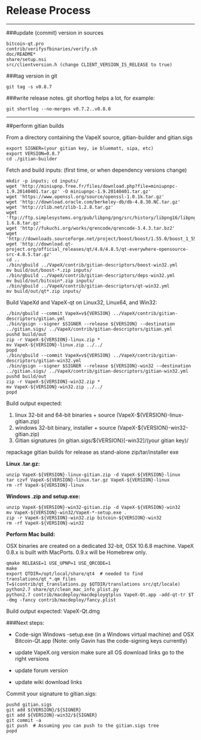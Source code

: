 Release Process
====================

* * *

###update (commit) version in sources


	bitcoin-qt.pro
	contrib/verifysfbinaries/verify.sh
	doc/README*
	share/setup.nsi
	src/clientversion.h (change CLIENT_VERSION_IS_RELEASE to true)

###tag version in git

	git tag -s v0.8.7

###write release notes. git shortlog helps a lot, for example:

	git shortlog --no-merges v0.7.2..v0.8.0

* * *

##perform gitian builds

 From a directory containing the VapeX source, gitian-builder and gitian.sigs
  
	export SIGNER=(your gitian key, ie bluematt, sipa, etc)
	export VERSION=0.8.7
	cd ./gitian-builder

 Fetch and build inputs: (first time, or when dependency versions change)

	mkdir -p inputs; cd inputs/
	wget 'http://miniupnp.free.fr/files/download.php?file=miniupnpc-1.9.20140401.tar.gz' -O miniupnpc-1.9.20140401.tar.gz'
	wget 'https://www.openssl.org/source/openssl-1.0.1k.tar.gz'
	wget 'http://download.oracle.com/berkeley-db/db-4.8.30.NC.tar.gz'
	wget 'http://zlib.net/zlib-1.2.8.tar.gz'
	wget 'ftp://ftp.simplesystems.org/pub/libpng/png/src/history/libpng16/libpng-1.6.8.tar.gz'
	wget 'http://fukuchi.org/works/qrencode/qrencode-3.4.3.tar.bz2'
	wget 'http://downloads.sourceforge.net/project/boost/boost/1.55.0/boost_1_55_0.tar.bz2'
	wget 'http://download.qt-project.org/official_releases/qt/4.8/4.8.5/qt-everywhere-opensource-src-4.8.5.tar.gz'
	cd ..
	./bin/gbuild ../VapeX/contrib/gitian-descriptors/boost-win32.yml
	mv build/out/boost-*.zip inputs/
	./bin/gbuild ../VapeX/contrib/gitian-descriptors/deps-win32.yml
	mv build/out/bitcoin*.zip inputs/
	./bin/gbuild ../VapeX/contrib/gitian-descriptors/qt-win32.yml
	mv build/out/qt*.zip inputs/

 Build VapeXd and VapeX-qt on Linux32, Linux64, and Win32:
  
	./bin/gbuild --commit VapeX=v${VERSION} ../VapeX/contrib/gitian-descriptors/gitian.yml
	./bin/gsign --signer $SIGNER --release ${VERSION} --destination ../gitian.sigs/ ../VapeX/contrib/gitian-descriptors/gitian.yml
	pushd build/out
	zip -r VapeX-${VERSION}-linux.zip *
	mv VapeX-${VERSION}-linux.zip ../../
	popd
	./bin/gbuild --commit VapeX=v${VERSION} ../VapeX/contrib/gitian-descriptors/gitian-win32.yml
	./bin/gsign --signer $SIGNER --release ${VERSION}-win32 --destination ../gitian.sigs/ ../VapeX/contrib/gitian-descriptors/gitian-win32.yml
	pushd build/out
	zip -r VapeX-${VERSION}-win32.zip *
	mv VapeX-${VERSION}-win32.zip ../../
	popd

  Build output expected:

  1. linux 32-bit and 64-bit binaries + source (VapeX-${VERSION}-linux-gitian.zip)
  2. windows 32-bit binary, installer + source (VapeX-${VERSION}-win32-gitian.zip)
  3. Gitian signatures (in gitian.sigs/${VERSION}[-win32]/(your gitian key)/

repackage gitian builds for release as stand-alone zip/tar/installer exe

**Linux .tar.gz:**

	unzip VapeX-${VERSION}-linux-gitian.zip -d VapeX-${VERSION}-linux
	tar czvf VapeX-${VERSION}-linux.tar.gz VapeX-${VERSION}-linux
	rm -rf VapeX-${VERSION}-linux

**Windows .zip and setup.exe:**

	unzip VapeX-${VERSION}-win32-gitian.zip -d VapeX-${VERSION}-win32
	mv VapeX-${VERSION}-win32/VapeX-*-setup.exe .
	zip -r VapeX-${VERSION}-win32.zip bitcoin-${VERSION}-win32
	rm -rf VapeX-${VERSION}-win32

**Perform Mac build:**

  OSX binaries are created on a dedicated 32-bit, OSX 10.6.8 machine.
  VapeX 0.8.x is built with MacPorts.  0.9.x will be Homebrew only.

	qmake RELEASE=1 USE_UPNP=1 USE_QRCODE=1
	make
	export QTDIR=/opt/local/share/qt4  # needed to find translations/qt_*.qm files
	T=$(contrib/qt_translations.py $QTDIR/translations src/qt/locale)
	python2.7 share/qt/clean_mac_info_plist.py
	python2.7 contrib/macdeploy/macdeployqtplus VapeX-Qt.app -add-qt-tr $T -dmg -fancy contrib/macdeploy/fancy.plist

 Build output expected: VapeX-Qt.dmg

###Next steps:

* Code-sign Windows -setup.exe (in a Windows virtual machine) and
  OSX Bitcoin-Qt.app (Note: only Gavin has the code-signing keys currently)

* update VapeX.org version
  make sure all OS download links go to the right versions

* update forum version

* update wiki download links

Commit your signature to gitian.sigs:

	pushd gitian.sigs
	git add ${VERSION}/${SIGNER}
	git add ${VERSION}-win32/${SIGNER}
	git commit -a
	git push  # Assuming you can push to the gitian.sigs tree
	popd

